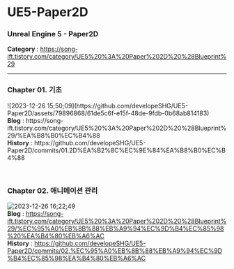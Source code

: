 # UE5-Paper2D
<h3>Unreal Engine 5 - Paper2D</h3>

<b>Category</b> : https://song-ift.tistory.com/category/UE5%20%3A%20Paper%202D%20%28Blueprint%29

<hr size="5">

<h3>Chapter 01. 기초</h3>
![2023-12-26 15;50;09](https://github.com/developeSHG/UE5-Paper2D/assets/79896868/61de5c6f-e15f-48de-9fdb-0b68ab814183)
<br><b>Blog</b> : https://song-ift.tistory.com/category/UE5%20%3A%20Paper%202D%20%28Blueprint%29/%EA%B8%B0%EC%B4%88
<br><b>History</b> : https://github.com/developeSHG/UE5-Paper2D/commits/01.2D%EA%B2%8C%EC%9E%84%EA%B8%B0%EC%B4%88

<br><h3>Chapter 02. 애니메이션 관리</h3>
![2023-12-26 16;22;49](https://github.com/developeSHG/UE5-Paper2D/assets/79896868/3d57df84-1a65-4f87-81d8-a77e076243b0)
<br><b>Blog</b> : https://song-ift.tistory.com/category/UE5%20%3A%20Paper%202D%20%28Blueprint%29/%EC%95%A0%EB%8B%88%EB%A9%94%EC%9D%B4%EC%85%98%20%EA%B4%80%EB%A6%AC
<br><b>History</b> : https://github.com/developeSHG/UE5-Paper2D/commits/02.%EC%95%A0%EB%8B%88%EB%A9%94%EC%9D%B4%EC%85%98%EA%B4%80%EB%A6%AC
